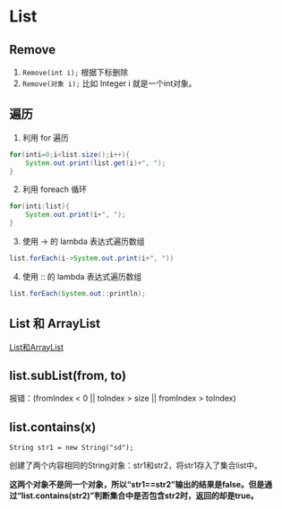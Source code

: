 # List

## Remove
1. `Remove(int i);` 根据下标删除
2. `Remove(对象 i);` 比如 Integer i 就是一个int对象。


## 遍历
1. 利用 for 遍历
```java
for(inti=0;i<list.size();i++){
    System.out.print(list.get(i)+", ");
}
```

2. 利用 foreach 循环
```java
for(inti:list){
    System.out.print(i+", ");
}
```

3. 使用 -> 的 lambda 表达式遍历数组
```java
list.forEach(i->System.out.print(i+", "))
```

4. 使用 :: 的 lambda 表达式遍历数组
```java
list.forEach(System.out::println);
```

## List 和 ArrayList
[List和ArrayList](List和ArrayList.md)

## list.subList(from, to)
报错：(fromIndex < 0 || toIndex > size || fromIndex > toIndex)

## list.contains(x)
`String str1 = new String("sd");`

创建了两个内容相同的String对象：str1和str2，将str1存入了集合list中。

**这两个对象不是同一个对象，所以“str1==str2”输出的结果是false。但是通过“list.contains(str2)”判断集合中是否包含str2时，返回的却是true。**

